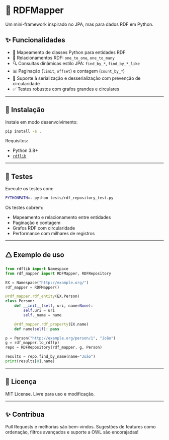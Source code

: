 # 🧠 RDFMapper

Um mini-framework inspirado no JPA, mas para dados RDF em Python.

## ✨ Funcionalidades

- 🔧 Mapeamento de classes Python para entidades RDF
- 🔗 Relacionamentos RDF: `one_to_one`, `one_to_many`
- 🔍 Consultas dinâmicas estilo JPA: `find_by_*`, `find_by_*_like`
- 📊 Paginação (`limit`, `offset`) e contagem (`count_by_*`)
- 🧠 Suporte à serialização e desserialização com prevenção de circularidade
- ✅ Testes robustos com grafos grandes e circulares

---

## 💪 Instalação

Instale em modo desenvolvimento:

```bash
pip install -e .
```

Requisitos:
- Python 3.8+
- [`rdflib`](https://github.com/RDFLib/rdflib)

---

## 🥚 Testes

Execute os testes com:

```bash
PYTHONPATH=. python tests/rdf_repository_test.py
```

Os testes cobrem:

- Mapeamento e relacionamento entre entidades
- Paginação e contagem
- Grafos RDF com circularidade
- Performance com milhares de registros

---

## 🛆 Exemplo de uso

```python
from rdflib import Namespace
from rdf_mapper import RDFMapper, RDFRepository

EX = Namespace("http://example.org/")
rdf_mapper = RDFMapper()

@rdf_mapper.rdf_entity(EX.Person)
class Person:
    def __init__(self, uri, name=None):
        self.uri = uri
        self._name = name

    @rdf_mapper.rdf_property(EX.name)
    def name(self): pass

p = Person("http://example.org/person/1", "João")
g = rdf_mapper.to_rdf(p)
repo = RDFRepository(rdf_mapper, g, Person)

results = repo.find_by_name(name="João")
print(results[0].name)
```

---

## 📄 Licença

MIT License. Livre para uso e modificação.

---

## ✨ Contribua

Pull Requests e melhorias são bem-vindos. Sugestões de features como ordenação, filtros avançados e suporte a OWL são encorajadas!
